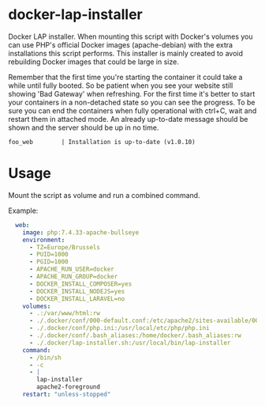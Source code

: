 # docker-lap-installer

Docker LAP installer. When mounting this script with Docker's volumes
you can use PHP's official Docker images (apache-debian) with the extra
installations this script performs. This installer is mainly created to
avoid rebuilding Docker images that could be large in size.

Remember that the first time you're starting the container it could take
a while until fully booted. So be patient when you see your website still
showing 'Bad Gateway' when refreshing. For the first time it's better to
start your containers in a non-detached state so you can see the progress.
To be sure you can end the containers when fully operational with ctrl+C,
wait and restart them in attached mode. An already up-to-date message
should be shown and the server should be up in no time.
```
foo_web        | Installation is up-to-date (v1.0.10)
```

# Usage

Mount the script as volume and run a combined command.

Example:
```yaml
  web:
    image: php:7.4.33-apache-bullseye
    environment:
      - TZ=Europe/Brussels
      - PUID=1000
      - PGID=1000
      - APACHE_RUN_USER=docker
      - APACHE_RUN_GROUP=docker
      - DOCKER_INSTALL_COMPOSER=yes
      - DOCKER_INSTALL_NODEJS=yes
      - DOCKER_INSTALL_LARAVEL=no
    volumes:
      - .:/var/www/html:rw
      - ./.docker/conf/000-default.conf:/etc/apache2/sites-available/000-default.conf
      - ./.docker/conf/php.ini:/usr/local/etc/php/php.ini
      - ./.docker/conf/.bash_aliases:/home/docker/.bash_aliases:rw
      - ./.docker/lap-installer.sh:/usr/local/bin/lap-installer
    command:
      - /bin/sh
      - -c
      - |
        lap-installer
        apache2-foreground
    restart: "unless-stopped"
```
